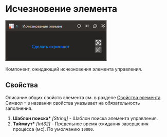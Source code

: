 # Исчезновение элемента

![](../../../resources/activities/basic/uiinteraction/element-vanish-activity.png)

Компонент, ожидающий исчезновения элемента управления.

## Свойства
Описание общих свойств элемента см. в разделе [Свойства элемента](https://docs.primo-rpa.ru/primo-rpa/primo-studio/process/elements#svoistva-elementa).\
Символ `*` в названии свойства указывает на обязательность заполнения.

1. **Шаблон поиска\*** *[String]* - Шаблон поиска элемента управления.
1. **Таймаут\*** *[Int32]* - Предельное время ожидания завершения процесса (мс). По умолчанию `10000`.
